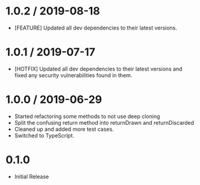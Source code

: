 1.0.2 / 2019-08-18
==================
* [FEATURE] Updated all dev dependencies to their latest versions.

1.0.1 / 2019-07-17
==================
* [HOTFIX] Updated all dev dependencies to their latest versions and fixed any security vulnerabilities found in them.

1.0.0 / 2019-06-29
==================
* Started refactoring some methods to not use deep cloning
* Split the confusing return method into returnDrawn and returnDiscarded
* Cleaned up and added more test cases.
* Switched to TypeScript.

0.1.0
==================
* Initial Release